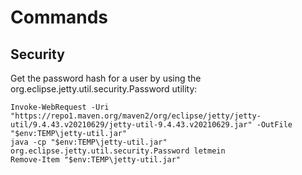 # Commands

## Security

Get the password hash for a user by using the org.eclipse.jetty.util.security.Password utility:
```psh
Invoke-WebRequest -Uri "https://repo1.maven.org/maven2/org/eclipse/jetty/jetty-util/9.4.43.v20210629/jetty-util-9.4.43.v20210629.jar" -OutFile "$env:TEMP\jetty-util.jar"
java -cp "$env:TEMP\jetty-util.jar" org.eclipse.jetty.util.security.Password letmein
Remove-Item "$env:TEMP\jetty-util.jar"
```
